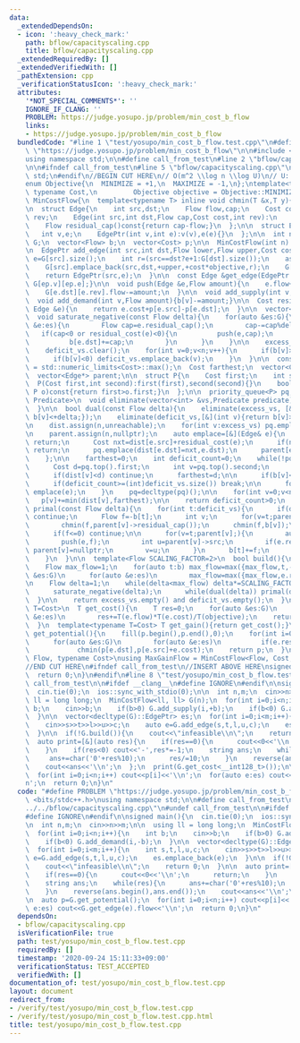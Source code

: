 ```yaml
---
data:
  _extendedDependsOn:
  - icon: ':heavy_check_mark:'
    path: bflow/capacityscaling.cpp
    title: bflow/capacityscaling.cpp
  _extendedRequiredBy: []
  _extendedVerifiedWith: []
  _pathExtension: cpp
  _verificationStatusIcon: ':heavy_check_mark:'
  attributes:
    '*NOT_SPECIAL_COMMENTS*': ''
    IGNORE_IF_CLANG: ''
    PROBLEM: https://judge.yosupo.jp/problem/min_cost_b_flow
    links:
    - https://judge.yosupo.jp/problem/min_cost_b_flow
  bundledCode: "#line 1 \"test/yosupo/min_cost_b_flow.test.cpp\"\n#define PROBLEM\
    \ \"https://judge.yosupo.jp/problem/min_cost_b_flow\"\n\n#include <bits/stdc++.h>\n\
    using namespace std;\n\n#define call_from_test\n#line 2 \"bflow/capacityscaling.cpp\"\
    \n\n#ifndef call_from_test\n#line 5 \"bflow/capacityscaling.cpp\"\nusing namespace\
    \ std;\n#endif\n//BEGIN CUT HERE\n// O(m^2 \\log n \\log U)\n// U: maximum capacity\n\
    enum Objective{\n  MINIMIZE = +1,\n  MAXIMIZE = -1,\n};\ntemplate<typename Flow,\
    \ typename Cost,\n         Objective objective = Objective::MINIMIZE>\nstruct\
    \ MinCostFlow{\n  template<typename T> inline void chmin(T &x,T y){x=min(x,y);}\n\
    \n  struct Edge{\n    int src,dst;\n    Flow flow,cap;\n    Cost cost;\n    int\
    \ rev;\n    Edge(int src,int dst,Flow cap,Cost cost,int rev):\n      src(src),dst(dst),flow(0),cap(cap),cost(cost),rev(rev){}\n\
    \    Flow residual_cap()const{return cap-flow;}\n  };\n\n  struct EdgePtr{\n \
    \   int v,e;\n    EdgePtr(int v,int e):v(v),e(e){}\n  };\n\n  int n;\n  vector<vector<Edge>>\
    \ G;\n  vector<Flow> b;\n  vector<Cost> p;\n\n  MinCostFlow(int n):n(n),G(n),b(n,0){}\n\
    \n  EdgePtr add_edge(int src,int dst,Flow lower,Flow upper,Cost cost){\n    int\
    \ e=G[src].size();\n    int r=(src==dst?e+1:G[dst].size());\n    assert(lower<=upper);\n\
    \    G[src].emplace_back(src,dst,+upper,+cost*objective,r);\n    G[dst].emplace_back(dst,src,-lower,-cost*objective,e);\n\
    \    return EdgePtr(src,e);\n  }\n\n  const Edge &get_edge(EdgePtr ep)const{return\
    \ G[ep.v][ep.e];}\n\n  void push(Edge &e,Flow amount){\n    e.flow+=amount;\n\
    \    G[e.dst][e.rev].flow-=amount;\n  }\n\n  void add_supply(int v,Flow amount){b[v]+=amount;}\n\
    \  void add_demand(int v,Flow amount){b[v]-=amount;}\n\n  Cost residual_cost(const\
    \ Edge &e){\n    return e.cost+p[e.src]-p[e.dst];\n  }\n\n  vector<int> excess_vs,deficit_vs;\n\
    \  void saturate_negative(const Flow delta){\n    for(auto &es:G){\n      for(auto\
    \ &e:es){\n        Flow cap=e.residual_cap();\n        cap-=cap%delta;\n     \
    \   if(cap<0 or residual_cost(e)<0){\n          push(e,cap);\n          b[e.src]-=cap;\n\
    \          b[e.dst]+=cap;\n        }\n      }\n    }\n\n    excess_vs.clear();\n\
    \    deficit_vs.clear();\n    for(int v=0;v<n;v++){\n      if(b[v]>0) excess_vs.emplace_back(v);\n\
    \      if(b[v]<0) deficit_vs.emplace_back(v);\n    }\n  }\n\n  const Cost unreachable\
    \ = std::numeric_limits<Cost>::max();\n  Cost farthest;\n  vector<Cost> dist;\n\
    \  vector<Edge*> parent;\n\n  struct P{\n    Cost first;\n    int second;\n  \
    \  P(Cost first,int second):first(first),second(second){}\n    bool operator<(const\
    \ P o)const{return first>o.first;}\n  };\n\n  priority_queue<P> pq;\n\n  template<typename\
    \ Predicate>\n  void eliminate(vector<int> &vs,Predicate predicate){\n    vs.erase(remove_if(begin(vs),end(vs),predicate),end(vs));\n\
    \  }\n\n  bool dual(const Flow delta){\n    eliminate(excess_vs, [&](int v){return\
    \ b[v]<+delta;});\n    eliminate(deficit_vs,[&](int v){return b[v]>-delta;});\n\
    \n    dist.assign(n,unreachable);\n    for(int v:excess_vs) pq.emplace(dist[v]=0,v);\n\
    \n    parent.assign(n,nullptr);\n    auto emplace=[&](Edge& e){\n      if(e.residual_cap()<delta)\
    \ return;\n      Cost nxt=dist[e.src]+residual_cost(e);\n      if(nxt>=dist[e.dst])\
    \ return;\n      pq.emplace(dist[e.dst]=nxt,e.dst);\n      parent[e.dst]=&e;\n\
    \    };\n\n    farthest=0;\n    int deficit_count=0;\n    while(!pq.empty()){\n\
    \      Cost d=pq.top().first;\n      int v=pq.top().second;\n      pq.pop();\n\
    \      if(dist[v]<d) continue;\n      farthest=d;\n\n      if(b[v]<=-delta) deficit_count++;\n\
    \      if(deficit_count>=(int)deficit_vs.size()) break;\n\n      for(auto &e:G[v])\
    \ emplace(e);\n    }\n    pq=decltype(pq)();\n\n    for(int v=0;v<n;v++)\n   \
    \   p[v]+=min(dist[v],farthest);\n\n    return deficit_count>0;\n  }\n\n  void\
    \ primal(const Flow delta){\n    for(int t:deficit_vs){\n      if(dist[t]>farthest)\
    \ continue;\n      Flow f=-b[t];\n      int v;\n      for(v=t;parent[v];v=parent[v]->src)\n\
    \        chmin(f,parent[v]->residual_cap());\n      chmin(f,b[v]);\n\n      f-=f%delta;\n\
    \      if(f<=0) continue;\n\n      for(v=t;parent[v];){\n        auto &e=*parent[v];\n\
    \        push(e,f);\n        int u=parent[v]->src;\n        if(e.residual_cap()<=0)\
    \ parent[v]=nullptr;\n        v=u;\n      }\n      b[t]+=f;\n      b[v]-=f;\n\
    \    }\n  }\n\n  template<Flow SCALING_FACTOR=2>\n  bool build(){\n    p.resize(n);\n\
    \    Flow max_flow=1;\n    for(auto t:b) max_flow=max({max_flow,t,-t});\n    for(auto\
    \ &es:G)\n      for(auto &e:es)\n        max_flow=max({max_flow,e.residual_cap(),-e.residual_cap()});\n\
    \n    Flow delta=1;\n    while(delta<max_flow) delta*=SCALING_FACTOR;\n    for(;delta;delta/=SCALING_FACTOR){\n\
    \      saturate_negative(delta);\n      while(dual(delta)) primal(delta);\n  \
    \  }\n\n    return excess_vs.empty() and deficit_vs.empty();\n  }\n\n  template<typename\
    \ T=Cost>\n  T get_cost(){\n    T res=0;\n    for(auto &es:G)\n      for(auto\
    \ &e:es)\n        res+=T(e.flow)*T(e.cost)/T(objective);\n    return res/T(2);\n\
    \  }\n  template<typename T=Cost> T get_gain(){return get_cost();}\n\n  vector<Cost>\
    \ get_potential(){\n    fill(p.begin(),p.end(),0);\n    for(int i=0;i<n;i++)\n\
    \      for(auto &es:G)\n        for(auto &e:es)\n          if(e.residual_cap()>0)\n\
    \            chmin(p[e.dst],p[e.src]+e.cost);\n    return p;\n  }\n};\n\ntemplate<typename\
    \ Flow, typename Cost>\nusing MaxGainFlow = MinCostFlow<Flow, Cost, Objective::MAXIMIZE>;\n\
    //END CUT HERE\n#ifndef call_from_test\n//INSERT ABOVE HERE\nsigned main(){\n\
    \  return 0;\n}\n#endif\n#line 8 \"test/yosupo/min_cost_b_flow.test.cpp\"\n#undef\
    \ call_from_test\n\n#ifdef __clang__\n#define IGNORE\n#endif\n\nsigned main(){\n\
    \  cin.tie(0);\n  ios::sync_with_stdio(0);\n\n  int n,m;\n  cin>>n>>m;\n\n  using\
    \ ll = long long;\n  MinCostFlow<ll, ll> G(n);\n  for(int i=0;i<n;i++){\n    int\
    \ b;\n    cin>>b;\n    if(b>0) G.add_supply(i,+b);\n    if(b<0) G.add_demand(i,-b);\n\
    \  }\n\n  vector<decltype(G)::EdgePtr> es;\n  for(int i=0;i<m;i++){\n    int s,t,l,u,c;\n\
    \    cin>>s>>t>>l>>u>>c;\n    auto e=G.add_edge(s,t,l,u,c);\n    es.emplace_back(e);\n\
    \  }\n\n  if(!G.build()){\n    cout<<\"infeasible\\n\";\n    return 0;\n  }\n\n\
    \  auto print=[&](auto res){\n    if(res==0){\n      cout<<0<<'\\n';\n      return;\n\
    \    }\n    if(res<0) cout<<'-',res*=-1;\n    string ans;\n    while(res){\n \
    \     ans+=char('0'+res%10);\n      res/=10;\n    }\n    reverse(ans.begin(),ans.end());\n\
    \    cout<<ans<<'\\n';\n  };\n  print(G.get_cost<__int128_t>());\n\n  auto p=G.get_potential();\n\
    \  for(int i=0;i<n;i++) cout<<p[i]<<'\\n';\n  for(auto e:es) cout<<G.get_edge(e).flow<<'\\\
    n';\n  return 0;\n}\n"
  code: "#define PROBLEM \"https://judge.yosupo.jp/problem/min_cost_b_flow\"\n\n#include\
    \ <bits/stdc++.h>\nusing namespace std;\n\n#define call_from_test\n#include \"\
    ../../bflow/capacityscaling.cpp\"\n#undef call_from_test\n\n#ifdef __clang__\n\
    #define IGNORE\n#endif\n\nsigned main(){\n  cin.tie(0);\n  ios::sync_with_stdio(0);\n\
    \n  int n,m;\n  cin>>n>>m;\n\n  using ll = long long;\n  MinCostFlow<ll, ll> G(n);\n\
    \  for(int i=0;i<n;i++){\n    int b;\n    cin>>b;\n    if(b>0) G.add_supply(i,+b);\n\
    \    if(b<0) G.add_demand(i,-b);\n  }\n\n  vector<decltype(G)::EdgePtr> es;\n\
    \  for(int i=0;i<m;i++){\n    int s,t,l,u,c;\n    cin>>s>>t>>l>>u>>c;\n    auto\
    \ e=G.add_edge(s,t,l,u,c);\n    es.emplace_back(e);\n  }\n\n  if(!G.build()){\n\
    \    cout<<\"infeasible\\n\";\n    return 0;\n  }\n\n  auto print=[&](auto res){\n\
    \    if(res==0){\n      cout<<0<<'\\n';\n      return;\n    }\n    if(res<0) cout<<'-',res*=-1;\n\
    \    string ans;\n    while(res){\n      ans+=char('0'+res%10);\n      res/=10;\n\
    \    }\n    reverse(ans.begin(),ans.end());\n    cout<<ans<<'\\n';\n  };\n  print(G.get_cost<__int128_t>());\n\
    \n  auto p=G.get_potential();\n  for(int i=0;i<n;i++) cout<<p[i]<<'\\n';\n  for(auto\
    \ e:es) cout<<G.get_edge(e).flow<<'\\n';\n  return 0;\n}\n"
  dependsOn:
  - bflow/capacityscaling.cpp
  isVerificationFile: true
  path: test/yosupo/min_cost_b_flow.test.cpp
  requiredBy: []
  timestamp: '2020-09-24 15:11:33+09:00'
  verificationStatus: TEST_ACCEPTED
  verifiedWith: []
documentation_of: test/yosupo/min_cost_b_flow.test.cpp
layout: document
redirect_from:
- /verify/test/yosupo/min_cost_b_flow.test.cpp
- /verify/test/yosupo/min_cost_b_flow.test.cpp.html
title: test/yosupo/min_cost_b_flow.test.cpp
---
```

